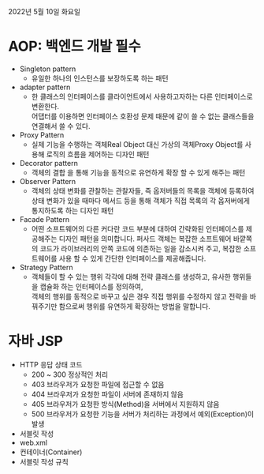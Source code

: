2022년 5월 10일 화요일


# AOP: 백엔드 개발 필수

- Singleton pattern
    - 유일한 하나의 인스턴스를 보장하도록 하는 패턴
- adapter pattern
    - 한 클래스의 인터페이스를 클라이언트에서 사용하고자하는 다른 인터페이스로 변환한다.  
    어댑터를 이용하면 인터페이스 호환성 문제 때문에 같이 쓸 수 없는 클래스들을 연결해서 쓸 수 있다.
- Proxy Pattern
    - 실제 기능을 수행하는 객체Real Object 대신 가상의 객체Proxy Object를 사용해 로직의 흐름을 제어하는 디자인 패턴
- Decorator pattern
    - 객체의 결합 을 통해 기능을 동적으로 유연하게 확장 할 수 있게 해주는 패턴
- Observer Pattern
    - 객체의 상태 변화를 관찰하는 관찰자들, 즉 옵저버들의 목록을 객체에 등록하여 상태 변화가 있을 때마다 메서드 등을 통해 객체가 직접 목록의 각 옵저버에게 통지하도록 하는 디자인 패턴
- Facade Pattern
    - 어떤 소프트웨어의 다른 커다란 코드 부분에 대하여 간략화된 인터페이스를 제공해주는 디자인 패턴을 의미합니다. 퍼사드 객체는 복잡한 소프트웨어 바깥쪽의 코드가 라이브러리의 안쪽 코드에 의존하는 일을 감소시켜 주고, 복잡한 소프트웨어를 사용 할 수 있게 간단한 인터페이스를 제공해줍니다.
- Strategy Pattern
    - 객체들이 할 수 있는 행위 각각에 대해 전략 클래스를 생성하고, 유사한 행위들을 캡슐화 하는 인터페이스를 정의하여,  
    객체의 행위를 동적으로 바꾸고 싶은 경우 직접 행위를 수정하지 않고 전략을 바꿔주기만 함으로써 행위를 유연하게 확장하는 방법을 말합니다.

# 자바 JSP

- HTTP 응답 상태 코드
    - 200 ~ 300	정상적인 처리
    - 403 브라우저가 요청한 파일에 접근할 수 없음
    - 404 브라우저가 요청한 파일이 서버에 존재하지 않음
    - 405 브라우저가 요청한 방식(Method)을 서버에서 지원하지 않음
    - 500 브라우저가 요청한 기능을 서버가 처리하는 과정에서 예외(Exception)이 발생
- 서블릿 작성
- web.xml
- 컨테이너(Container)
- 서블릿 작성 규칙

